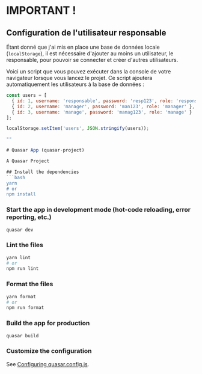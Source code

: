 # IMPORTANT ! 
## Configuration de l'utilisateur responsable

Étant donné que j'ai mis en place une base de données locale (`localStorage`), il est nécessaire d'ajouter au moins un utilisateur, le responsable, pour pouvoir se connecter et créer d'autres utilisateurs.

Voici un script que vous pouvez exécuter dans la console de votre navigateur lorsque vous lancez le projet. Ce script ajoutera automatiquement les utilisateurs à la base de données :

```javascript
const users = [
  { id: 1, username: 'responsable', password: 'resp123', role: 'responsable' },
  { id: 2, username: 'manager', password: 'man123', role: 'manager' },
  { id: 3, username: 'manage', password: 'manag123', role: 'manage' }
];

localStorage.setItem('users', JSON.stringify(users));

""

# Quasar App (quasar-project)

A Quasar Project

## Install the dependencies
```bash
yarn
# or
npm install
```

### Start the app in development mode (hot-code reloading, error reporting, etc.)
```bash
quasar dev
```


### Lint the files
```bash
yarn lint
# or
npm run lint
```


### Format the files
```bash
yarn format
# or
npm run format
```



### Build the app for production
```bash
quasar build
```

### Customize the configuration
See [Configuring quasar.config.js](https://v2.quasar.dev/quasar-cli-vite/quasar-config-js).
